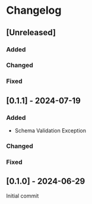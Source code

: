 # Changelog

## [Unreleased]

### Added

### Changed

### Fixed

## [0.1.1] - 2024-07-19

### Added

- Schema Validation Exception

### Changed

### Fixed

## [0.1.0] - 2024-06-29

Initial commit
